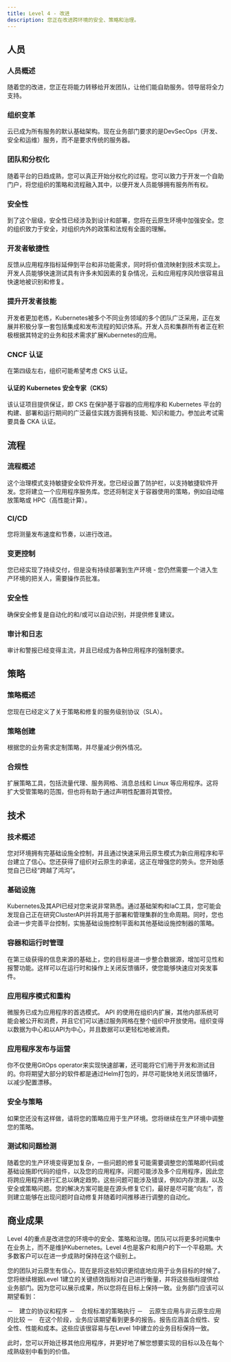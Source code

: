 ```yaml
---
title: Level 4 - 改进
description: 您正在改进跨环境的安全、策略和治理。
---
```


## <i class="fas fa-users"></i> 人员

### 人员概述

随着您的改进，您正在将能力转移给开发团队，让他们能自助服务。领导层将全力支持。

### 组织变革

云已成为所有服务的默认基础架构。现在业务部门要求的是DevSecOps（开发、安全和运维）服务，而不是要求传统的服务器。

### 团队和分权化

随着平台的日趋成熟，您可以真正开始分权化的过程。您可以致力于开发一个自助门户，将您组织的策略和流程融入其中，以便开发人员能够拥有服务所有权。

### 安全性

到了这个层级，安全性已经涉及到设计和部署，您将在云原生环境中加强安全。您的组织致力于安全，对组织内外的政策和法规有全面的理解。

### 开发者敏捷性

反馈从应用程序指标延伸到平台和非功能需求，同时将价值流映射到技术实现上。开发人员能够快速测试具有许多未知因素的复杂情况，云和应用程序风险很容易且快速地被识别和修复。


### 提升开发者技能

开发者更加老练，Kubernetes被多个不同业务领域的多个团队广泛采用，正在发展并积极分享一套包括集成和发布流程的知识体系。开发人员和集群所有者正在积极根据其特定的业务和技术需求扩展Kubernetes的应用。

### CNCF 认证

在第四级左右，组织可能希望考虑 CKS 认证。

#### 认证的 Kubernetes 安全专家（CKS）
该认证项目提供保证，即 CKS 在保护基于容器的应用程序和 Kubernetes 平台的构建、部署和运行期间的广泛最佳实践方面拥有技能、知识和能力。参加此考试需要具备 CKA 认证。

## <i class="fas fa-cogs"></i> 流程

### 流程概述

这个治理模式支持敏捷安全软件开发。您已经设置了防护栏，以支持敏捷软件开发。您将建立一个应用程序服务库。您还将制定关于容器使用的策略，例如自动缩放策略或 HPC（高性能计算）。

### CI/CD

您将测量发布速度和节奏，以进行改进。

### 变更控制

您已经实现了持续交付，但是没有持续部署到生产环境 - 您仍然需要一个进入生产环境的把关人，需要操作员批准。

### 安全性

确保安全修复是自动化的和/或可以自动识别，并提供修复建议。

### 审计和日志

审计和警报已经变得主流，并且已经成为各种应用程序的强制要求。

## <i class="fas fa-edit"></i>  策略

### 策略概述

您现在已经定义了关于策略和修复的服务级别协议（SLA）。

### 策略创建

根据您的业务需求定制策略，并尽量减少例外情况。

### 合规性

扩展策略工具，包括流量代理、服务网格、消息总线和 Linux 等应用程序。这将扩大受管策略的范围，但也将有助于通过声明性配置将其管控。
 
 
## <i class="fas fa-server"></i> 技术

### 技术概述

您对环境拥有完基础设施全控制，并且通过快速采用云原生模式为新应用程序和平台建立了信心。您还获得了组织对云原生的承诺，这正在增强您的势头。您开始感觉自己已经“跨越了鸿沟”。

### 基础设施

Kubernetes及其API已经对您来说非常熟悉。通过基础架构和IaC工具，您可能会发现自己正在研究ClusterAPI并将其用于部署和管理集群的生命周期。同时，您也会进一步完善平台控制，实施基础设施控制平面和其他基础设施控制器的策略。

### 容器和运行时管理

在第三级获得的信息来源的基础上，您的目标是进一步整合数据源，增加可见性和报警功能。这样可以在运行时和操作上关闭反馈循环，使您能够快速应对突发事件。

### 应用程序模式和重构

微服务已成为应用程序的首选模式。 API 的使用在组织内扩展，其他内部系统可能会被公开和消费，并且它们可以通过服务网格在整个组织中开放使用。组织变得以数据为中心和以API为中心，并且数据可以更轻松地被消费。

### 应用程序发布与运营

你不仅使用GitOps operator来实现快速部署，还可能将它们用于开发和测试目的。你将期望大部分的软件都是通过Helm打包的，并尽可能快地关闭反馈循环，以减少配置漂移。

### 安全与策略

如果您还没有这样做，请将您的策略应用于生产环境。您将继续在生产环境中调整您的策略。

### 测试和问题检测

随着您的生产环境变得更加复杂，一些问题的修复可能需要调整您的策略即代码或基础设施即代码的组件，以及您的应用程序。问题可能涉及多个应用程序，因此您将跨应用程序进行汇总以确定趋势。这些问题可能涉及错误，例如内存泄漏，以及安全或策略问题。您的解决方案可能是在源头修复它们，最好是尽可能“向左”，否则建立能够在出现问题时自动修复并随着时间推移进行调整的自动化。


## <i class="fas fa-building"></i>商业成果

Level 4的重点是改进您的环境中的安全、策略和治理。团队可以将更多时间集中在业务上，而不是维护Kubernetes。Level 4也是客户和用户的下一个平稳期。大多数客户可以在进一步成熟时保持在这个级别上。

您的团队对云原生有信心，现在是将这些知识更彻底地应用于业务目标的时候了。您将继续根据Level 1建立的关键绩效指标对自己进行衡量，并将这些指标提供给业务部门。因为您可以展示成果，所以您将在目标上保持一致。业务部门应该可以期望看到：

－　建立的协议和程序
－　合规标准的策略执行
－　云原生应用与非云原生应用的比较
－　在这个阶段，业务应该期望看到更多的报告。报告应涵盖合规性、安全性、性能和成本。这些应该很容易与在Level 1中建立的业务目标保持一致。

此时，您可以开始迁移其他应用程序，并更好地了解您想要实现的目标以及在每个成熟级别中看到的价值。
